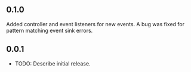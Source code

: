 ## 0.1.0

Added controller and event listeners for new events.
A bug was fixed for pattern matching event sink errors.

## 0.0.1

* TODO: Describe initial release.
